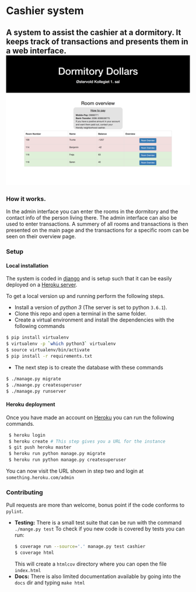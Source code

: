 # Cashier system
A system to assist the cashier at a dormitory. It keeps track of transactions
and presents them in a web interface.
![Screenshot](screenShot.png)
---

### How it works.
In the admin interface you can enter the rooms in the dormitory and the contact
info of the person living there. The admin interface can also be used to enter
transactions.
A summery of all rooms and transactions is then presented on the main page and
the transactions for a specific room can be seen on their overview page.

### Setup
#### Local installation
The system is coded in [django](https://www.djangoproject.com) and is setup
such that it can be easily deployed on a [Heroku server](https://www.heroku.com).

To get a local version up and running perform the following steps.

* Install a version of _python 3_ (The server is set to python `3.6.1`).
* Clone this repo and open a terminal in the same folder.
* Create a virtual environment and install the dependencies with the
following commands
```bash
$ pip install virtualenv
$ virtualenv -p `which python3` virtualenv
$ source virtualenv/bin/activate
$ pip install -r requirements.txt
```
* The next step is to create the database with these commands
```bash
$ ./manage.py migrate
$ ./maange.py createsuperuser
$ ./manage.py runserver
```

#### Heroku deployment
Once you have made an account on [Heroku](https://www.heroku.com) you can run
the following commands.
```bash
 $ heroku login
 $ heroku create # This step gives you a URL for the instance
 $ git push heroku master
 $ heroku run python manage.py migrate
 $ heroku run python manage.py createsuperuser
```
You can now visit the URL shown in step two and login at `something.heroku.com/admin`



### Contributing
Pull requests are more than welcome, bonus point if the code conforms to
`pylint`.
* **Testing:**
    There is a small test suite that can be run with the command
    `./mange.py test` To check if you new code is covered by tests you can run:
    ```bash
    $ coverage run --source='.' manage.py test cashier
    $ coverage html
    ```
    This will create a `htmlcov` directory where you can open the file
    `index.html`
* **Docs:** There is also limited documentation available by going into the
`docs` dir and typing `make html`
